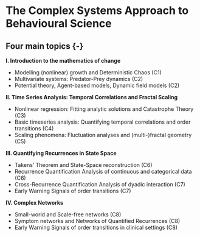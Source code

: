 # The Complex Systems Approach to Behavioural Science


## **Four main topics** {-}

**I. Introduction to the mathematics of change**

- Modelling (nonlinear) growth and Deterministic Chaos (C1)
- Multivariate systems: Predator-Prey dynamics (C2)
- Potential theory, Agent-based models, Dynamic field models (C2)

**II. Time Series Analysis: Temporal Correlations and Fractal Scaling**

- Nonlinear regression: Fitting analytic solutions and Catastrophe Theory (C3)
- Basic timeseries analysis: Quantifying temporal correlations and order transitions (C4)
- Scaling phenomena: Fluctuation analyses and (multi-)fractal geometry (C5)

**III. Quantifying Recurrences in State Space**

- Takens’ Theorem and State-Space reconstruction (C6)
- Recurrence Quantification Analysis of continuous and categorical data (C6)
- Cross-Recurrence Quantification Analysis of dyadic interaction (C7)
- Early Warning Signals of order transitions (C7)

**IV. Complex Networks**

- Small-world and Scale-free networks (C8)
- Symptom networks and Networks of Quantified Recurrences (C8)
- Early Warning Signals of order transitions in clinical settings (C8)
